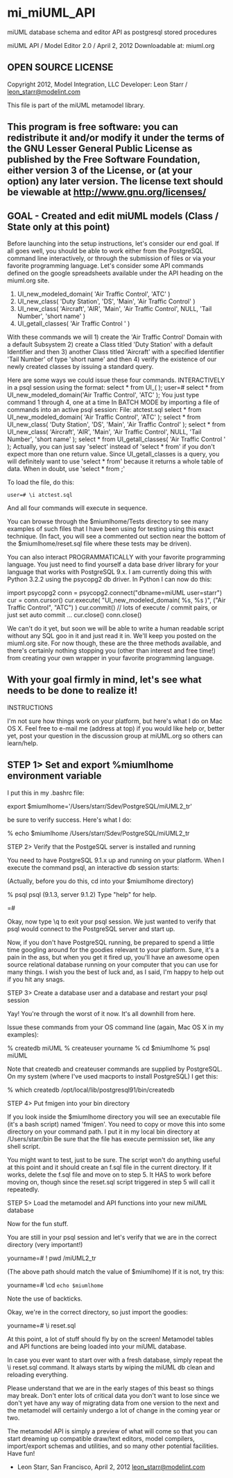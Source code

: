 mi_miUML_API
============

miUML database schema and editor API as postgresql stored procedures

miUML API / Model Editor 2.0 / April 2, 2012
Downloadable at: miuml.org

OPEN SOURCE LICENSE
---
Copyright 2012, Model Integration, LLC
Developer: Leon Starr / leon_starr@modelint.com

This file is part of the miUML metamodel library.

This program is free software: you can redistribute it and/or modify
it under the terms of the GNU Lesser General Public License as published by
the Free Software Foundation, either version 3 of the License, or
(at your option) any later version.  The license text should be viewable at
http://www.gnu.org/licenses/
---

GOAL - Created and edit miUML models (Class / State only at this point)
---
Before launching into the setup instructions, let's consider our end goal.  If all
goes well, you should be able to work either from the PostgreSQL command line
interactively, or through the submission of files or via your favorite programming
language.  Let's consider some API commands defined on the google spreadsheets
available under the API heading on the miuml.org site.

1) UI_new_modeled_domain( 'Air Traffic Control', 'ATC' )
2) UI_new_class( 'Duty Station', 'DS', 'Main', 'Air Traffic Control' )
3) UI_new_class( 'Aircraft', 'AIR', 'Main', 'Air Traffic Control', NULL, 'Tail Number', 'short name' )
4) UI_getall_classes( 'Air Traffic Control ' )

With these commands we will 1) create the 'Air Traffic Control' Domain with a default Subsystem 2)
create a Class titled 'Duty Station' with a default Identifier and then 3) another Class titled 'Aircraft' with a 
specified Identifier 'Tail Number' of type 'short name' and then 4) verify the existence of our newly created
classes by issuing a standard query.

Here are some ways we could issue these four commands.
INTERACTIVELY in a psql session using the format: select * from UI_<command>( <args> );
	user=# select * from UI_new_modeled_domain('Air Traffic Control', 'ATC' );
You just type command 1 through 4, one at a time
In BATCH MODE by importing a file of commands into an active psql session:
File: atctest.sql
	select * from UI_new_modeled_domain( 'Air Traffic Control', 'ATC' );
	select * from UI_new_class( 'Duty Station', 'DS', 'Main', 'Air Traffic Control' );
	select * from UI_new_class( 'Aircraft', 'AIR', 'Main', 'Air Traffic Control', NULL, 'Tail Number', 'short name' );
	select * from UI_getall_classes( 'Air Traffic Control ' );
Actually, you can just say 'select' instead of 'select * from' if you don't expect more than one return value.  Since
UI_getall_classes is a query, you will definitely want to use 'select * from' because it returns a whole table of data.
When in doubt, use 'select * from <command>;'

To load the file, do this:

	user=# \i atctest.sql

And all four commands will execute in sequence.

You can browse through the $miumlhome/Tests directory to see many examples of such files that I have been
using for testing using this exact technique.  (In fact, you will see a commented out section near the bottom
of the $miumlhome/reset.sql file where these tests may be driven).

You can also interact PROGRAMMATICALLY with your favorite programming language.  You just need to find
yourself a data base driver library for your language that works with PostgreSQL 9.x.  I am currently doing this
with Python 3.2.2 using the psycopg2 db driver.  In Python I can now do this:

import psycopg2
conn = psycopg2.connect("dbname=miUML user=starr")
cur = conn.cursor()
cur.execute( "UI_new_modeled_domain( %s, %s )", ("Air Traffic Control", "ATC") )
cur.commit()
// lots of execute / commit pairs, or just set auto commit 
...
cur.close()
conn.close()

We can't do it yet, but soon we will be able to write a human readable script without any SQL goo in it
and just read it in.  We'll keep you posted on the miuml.org site.  For now though, these are the three
methods available, and there's certainly nothing stopping you (other than interest and free time!) from
creating your own wrapper in your favorite programming language.

With your goal firmly in mind, let's see what needs to be done to realize it!
---

INSTRUCTIONS

I'm not sure how things work on your platform, but here's what I do on
Mac OS X.  Feel free to e-mail me (address at top) if you would like help or,
better yet, post your question in the discussion group at miUML.org so others
can learn/help.

STEP 1> Set and export %miumlhome environment variable
---
I put this in my .bashrc file:

export $miumlhome='/Users/starr/Sdev/PostgreSQL/miUML2_tr'

be sure to verify success.   Here's what I do:

% echo $miumlhome
/Users/starr/Sdev/PostgreSQL/miUML2_tr

STEP 2> Verify that the PostgeSQL server is installed and running

You need to have PostgreSQL 9.1.x up and running on your platform.
When I execute the command psql, an interactive db session starts:

(Actually, before you do this, cd into your $miumlhome directory)

% psql
psql (9.1.3, server 9.1.2)
Type "help" for help.

<user>=# 

Okay, now type \q to exit your psql session.  We just wanted to verify that psql
would connect to the PostgreSQL server and start up.

Now, if you don't have PostgreSQL running, be prepared to spend a little time
googling around for the goodies relevant to your platform.  Sure, it's a pain in
the ass, but when you get it fired up, you'll have an awesome open source
relational database running on your computer that you can use for many things.
I wish you the best of luck and, as I said, I'm happy to help out if you hit any
snags.

STEP 3> Create a database user and a database and restart your psql session

Yay!  You're through the worst of it now.  It's all downhill from here.

Issue these commands from your OS command line (again, Mac OS X in
my examples):

% createdb miUML
% createuser yourname
% cd $miumlhome
% psql miUML

Note that createdb and createuser commands are supplied by PostgreSQL.  On my
system (where I've used macports to install PostgreSQL) I get this:

% which createdb
/opt/local/lib/postgresql91/bin/createdb

STEP 4> Put fmigen into your bin directory

If you look inside the $miumlhome directory you will see an executable file
(it's a bash script) named 'fmigen'.  You need to copy or move this into some
directory on your command path.  I put it in my local bin directory at
/Users/starr/bin
Be sure that the file has execute permission set, like any shell script.

You might want to test, just to be sure.  The script won't do anything useful at this point
and it should create an f.sql file in the current directory.  If it works, delete the
f.sql file and move on to step 5.  It HAS to work before moving on, though since
the reset.sql script triggered in step 5 will call it repeatedly.

STEP 5> Load the metamodel and API functions into your new miUML database

Now for the fun stuff.

You are still in your psql session and let's verify that we are in the correct
directory (very important!)

yourname=# \! pwd
<your path here>/miUML2_tr

(The above path should match the value of $miumlhome)
If it is not, try this:

yourname=# \cd `echo $miumlhome`

Note the use of backticks.

Okay, we're in the correct directory, so just import the goodies:

yourname=# \i reset.sql

At this point, a lot of stuff should fly by on the screen!  Metamodel tables and API
functions are being loaded into your miUML database.

In case you ever want to start over with a fresh database, simply repeat
the \i reset.sql command.  It always starts by wiping the miUML db clean and
reloading everything.

Please understand that we are in the early stages of this beast so things may break.
Don't enter lots of critical data you don't want to lose since we don't yet have any
way of migrating data from one version to the next and the metamodel will certainly
undergo a lot of change in the coming year or two.

The metamodel API is simply a preview of what will come so that you can start dreaming up
compatible draw/text editors, model compilers, import/export schemas and utilities, and
so many other potential facilities.  Have fun!

- Leon Starr, San Francisco, April 2, 2012
leon_starr@modelint.com




